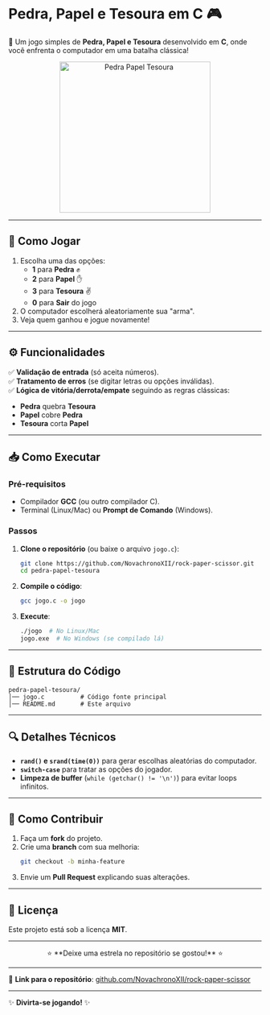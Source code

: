 # **Pedra, Papel e Tesoura em C** 🎮  

🔹 Um jogo simples de **Pedra, Papel e Tesoura** desenvolvido em **C**, onde você enfrenta o computador em uma batalha clássica!  

<p align="center">
  <img src="https://media1.giphy.com/media/v1.Y2lkPTc5MGI3NjExNHpibzI3Ym94bWhzMzhjYzY5dnJlMjN3dTE4ZWxmOWJyNDlreHdoNSZlcD12MV9pbnRlcm5hbF9naWZfYnlfaWQmY3Q9Zw/ze2gn6fMWIV6rWJeCO/giphy.gif" alt="Pedra Papel Tesoura" width="300">
</p>

---

## **🚀 Como Jogar**  
1. Escolha uma das opções:  
   - **1** para **Pedra** ✊  
   - **2** para **Papel** ✋  
   - **3** para **Tesoura** ✌️  
   - **0** para **Sair** do jogo  
2. O computador escolherá aleatoriamente sua "arma".  
3. Veja quem ganhou e jogue novamente!  

---

## **⚙️ Funcionalidades**  
✅ **Validação de entrada** (só aceita números).  
✅ **Tratamento de erros** (se digitar letras ou opções inválidas).  
✅ **Lógica de vitória/derrota/empate** seguindo as regras clássicas:  
   - **Pedra** quebra **Tesoura**  
   - **Papel** cobre **Pedra**  
   - **Tesoura** corta **Papel**  

---

## **📥 Como Executar**  

### **Pré-requisitos**  
- Compilador **GCC** (ou outro compilador C).  
- Terminal (Linux/Mac) ou **Prompt de Comando** (Windows).  

### **Passos**  
1. **Clone o repositório** (ou baixe o arquivo `jogo.c`):  
   ```bash
   git clone https://github.com/NovachronoXII/rock-paper-scissor.git
   cd pedra-papel-tesoura
   ```
2. **Compile o código**:  
   ```bash
   gcc jogo.c -o jogo
   ```
3. **Execute**:  
   ```bash
   ./jogo  # No Linux/Mac
   jogo.exe  # No Windows (se compilado lá)
   ```

---

## **📁 Estrutura do Código**  
```plaintext
pedra-papel-tesoura/
│── jogo.c          # Código fonte principal
│── README.md       # Este arquivo
```

---

## **🔍 Detalhes Técnicos**  
- **`rand()` e `srand(time(0))`** para gerar escolhas aleatórias do computador.  
- **`switch-case`** para tratar as opções do jogador.  
- **Limpeza de buffer** (`while (getchar() != '\n')`) para evitar loops infinitos.  

---

## **🤝 Como Contribuir**  
1. Faça um **fork** do projeto.  
2. Crie uma **branch** com sua melhoria:  
   ```bash
   git checkout -b minha-feature
   ```
3. Envie um **Pull Request** explicando suas alterações.  

---

## **📜 Licença**  
Este projeto está sob a licença **MIT**.  

--- 

<p align="center">
  ⭐️ **Deixe uma estrela no repositório se gostou!** ⭐️  
</p>

--- 

🔗 **Link para o repositório**: [github.com/NovachronoXII/rock-paper-scissor](https://github.com/NovachronoXII/rock-paper-scissor)  

--- 

✨ **Divirta-se jogando!** ✨  
